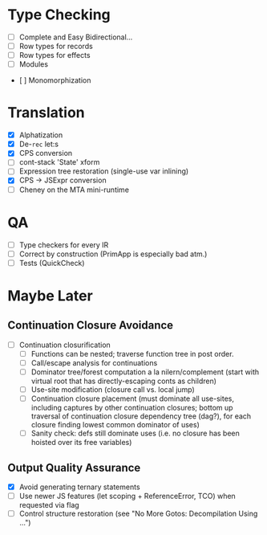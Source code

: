 # Type Checking

- [ ] Complete and Easy Bidirectional...
- [ ] Row types for records
- [ ] Row types for effects
- [ ] Modules
- [ ] Monomorphization

# Translation

- [x] Alphatization
- [x] De-`rec` let:s
- [x] CPS conversion
- [ ] cont-stack 'State' xform
- [ ] Expression tree restoration (single-use var inlining)
- [x] CPS -> JSExpr conversion
- [ ] Cheney on the MTA mini-runtime

# QA

- [ ] Type checkers for every IR
- [ ] Correct by construction (PrimApp is especially bad atm.)
- [ ] Tests (QuickCheck)

# Maybe Later

## Continuation Closure Avoidance

- [ ] Continuation closurification
    * [ ] Functions can be nested; traverse function tree in post order.
    * [ ] Call/escape analysis for continuations
    * [ ] Dominator tree/forest computation a la nilern/complement (start with virtual root
          that has directly-escaping conts as children)
    * [ ] Use-site modification (closure call vs. local jump)
    * [ ] Continuation closure placement (must dominate all use-sites, including
          captures by other continuation closures; bottom up traversal of continuation
          closure dependency tree (dag?), for each closure finding lowest common dominator
          of uses)
    * [ ] Sanity check: defs still dominate uses (i.e. no closure has been hoisted over its
          free variables)

## Output Quality Assurance

- [x] Avoid generating ternary statements
- [ ] Use newer JS features (let scoping + ReferenceError, TCO) when requested via flag
- [ ] Control structure restoration (see "No More Gotos: Decompilation Using ...")
